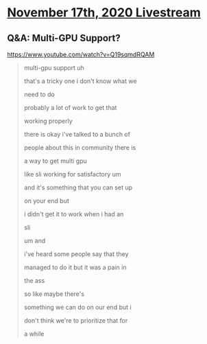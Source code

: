 # [November 17th, 2020 Livestream](../2020-11-17.md)
## Q&A: Multi-GPU Support?
https://www.youtube.com/watch?v=Q19sqmdRQAM
> multi-gpu support uh
>
> that's a tricky one i don't know what we
>
> need to do
>
> probably a lot of work to get that
>
> working properly
>
> there is okay i've talked to a bunch of
>
> people about this in community there is
>
> a way to get multi gpu
>
> like sli working for satisfactory um
>
> and it's something that you can set up
>
> on your end but
>
> i didn't get it to work when i had an
>
> sli
>
> um and
>
> i've heard some people say that they
>
> managed to do it but it was a pain in
>
> the ass
>
> so like maybe there's
>
> something we can do on our end but i
>
> don't think we're to prioritize that for
>
> a while
>
